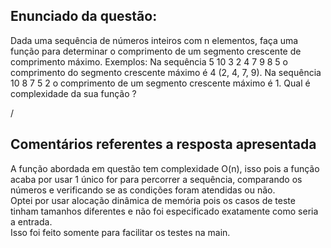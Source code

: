 ## Enunciado da questão:
Dada uma sequência de números inteiros com n elementos, faça uma função para determinar o comprimento de um segmento crescente de comprimento máximo.
Exemplos: Na sequência 5 10 3 2 4 7 9 8 5 o comprimento do segmento crescente máximo
é 4 (2, 4, 7, 9).
Na sequência 10 8 7 5 2 o comprimento de um segmento crescente máximo é 1.
Qual é complexidade da sua função ?

/

## Comentários referentes a resposta apresentada
A função abordada em questão tem complexidade O(n), isso pois a função acaba por usar 1 único for para percorrer a sequência, comparando os números e verificando se as condições foram atendidas ou não.
\
Optei por usar alocação dinâmica de memória pois os casos de teste tinham tamanhos diferentes e não foi especificado exatamente como seria a entrada.
\
Isso foi feito somente para facilitar os testes na main.
